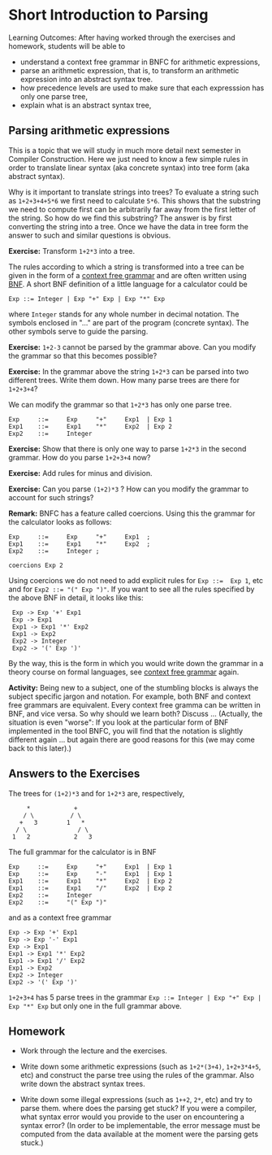 # Short Introduction to Parsing

Learning Outcomes: After having worked through the exercises and homework, students will be able to

- understand a context free grammar in BNFC for arithmetic expressions,
- parse an arithmetic expression, that is, to transform an arithmetic expression into an abstract syntax tree.
- how precedence levels are used to make sure that each expresssion has only one parse tree,
- explain what is an abstract syntax tree,

## Parsing arithmetic expressions

This is a topic that we will study in much more detail next semester in Compiler Construction. 
Here we just need to know a few simple rules in order to translate linear syntax (aka concrete syntax) into tree form (aka abstract syntax).

Why is it important to translate strings into trees? To evaluate a string such as `1+2+3+4+5*6` we first need to calculate `5*6`. 
This shows that the substring we need to compute first
can be arbitrarily far away from the first letter of the string. So how do we find this substring? The answer is by first converting
the string into a tree. Once we have the data in tree form the answer to such and similar questions is obvious.

**Exercise:** Transform `1+2*3` into a tree. 
 
The rules according to which a string is transformed into a tree can be given in the form of a [context free grammar](https://en.wikipedia.org/wiki/Context-free_grammar) and are often written using [BNF](https://en.wikipedia.org/wiki/Backus%E2%80%93Naur_form). A short BNF definition of a little language for a calculator could be
 
    Exp ::= Integer | Exp "+" Exp | Exp "*" Exp
    
where `Integer` stands for any whole number in decimal notation. The symbols enclosed in "..." are part of the program (concrete syntax). The other symbols serve to guide the parsing.
 
**Exercise:** `1+2-3` cannot be parsed by the grammar above. Can you modify the grammar so that this becomes possible?

**Exercise:** In the grammar above the string `1+2*3` can be parsed into two different trees. Write them down. How many parse trees are there for `1+2+3+4`?
 
 We can modify the grammar so that `1+2*3` has only one parse tree.
 
    Exp     ::=     Exp     "+"     Exp1  | Exp 1
    Exp1    ::=     Exp1    "*"     Exp2  | Exp 2
    Exp2    ::=     Integer 

**Exercise:** Show that there is only one way to parse `1+2*3` in the second grammar. How do you parse `1+2+3+4` now?

**Exercise:** Add rules for minus and division.

**Exercise:** Can you parse `(1+2)*3` ? How can you modify the grammar to account for such strings?

**Remark:** BNFC has a feature called coercions. Using this the grammar for the calculator looks as follows:

    Exp     ::=     Exp     "+"     Exp1  ;
    Exp1    ::=     Exp1    "*"     Exp2  ;
    Exp2    ::=     Integer ;
    
    coercions Exp 2
    
Using coercions we do not need to add explicit rules for `Exp ::=  Exp 1`, etc and for `Exp2 ::= "(" Exp ")"`. If you want to see all the rules specified by the above BNF in detail, it looks like this:
 
     Exp -> Exp '+' Exp1                             
     Exp -> Exp1                                      
     Exp1 -> Exp1 '*' Exp2                             
     Exp1 -> Exp2
     Exp2 -> Integer   
     Exp2 -> '(' Exp ')'         
     
By the way, this is the form in which you would write down the grammar in a theory course on formal languages, see [context free grammar](https://en.wikipedia.org/wiki/Context-free_grammar) again.

**Activity:** Being new to a subject, one of the stumbling blocks is always the subject specific jargon and notation. For example, both BNF and context free grammars are equivalent. Every context free gramma can be written in BNF, and vice versa. So why should we learn both? Discuss ... (Actually, the situation is even "worse": If you look at the particular form of BNF implemented in the tool BNFC, you will find that the notation is slightly different again ... but again there are good reasons for this (we may come back to this later).)


 ## Answers to the Exercises
 
 The trees for `(1+2)*3`  and for `1+2*3` are, respectively,
 
         *            +
        / \          / \
       +   3        1   *
      / \              / \
     1   2            2   3
     
  The full grammar for the calculator is in BNF
  
    Exp     ::=     Exp     "+"     Exp1  | Exp 1
    Exp     ::=     Exp     "-"     Exp1  | Exp 1
    Exp1    ::=     Exp1    "*"     Exp2  | Exp 2
    Exp1    ::=     Exp1    "/"     Exp2  | Exp 2
    Exp2    ::=     Integer 
    Exp2    ::=     "(" Exp ")"

  and as a context free grammar 

    Exp -> Exp '+' Exp1                                 
    Exp -> Exp '-' Exp1                                 
    Exp -> Exp1                                         
    Exp1 -> Exp1 '*' Exp2                               
    Exp1 -> Exp1 '/' Exp2                               
    Exp1 -> Exp2                                        
    Exp2 -> Integer                                    
    Exp2 -> '(' Exp ')'                                 
     
 `1+2+3+4` has 5 parse trees in the grammar `Exp ::= Integer | Exp "+" Exp | Exp "*" Exp` but only one in the full grammar above.
 
 ## Homework
 
 - Work through the lecture and the exercises.
 
 - Write down some arithmetic expressions (such as `1+2*(3+4)`, `1+2+3*4+5`, etc) and construct the parse tree using the rules of the grammar. Also write down the abstract syntax trees.
 
 - Write down some illegal expressions (such as `1++2`, `2*`, etc) and try to parse them. where does the parsing get stuck? If you were a compiler, what syntax error would you provide to the user on encountering a syntax error? (In order to be implementable, the error message must be computed from the data available at the moment were the parsing gets stuck.)
 
 

